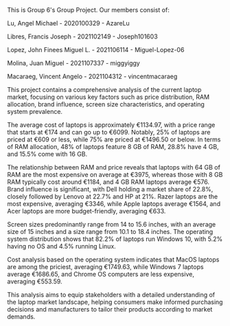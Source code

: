 This is Group 6's Group Project. Our members consist of:

Lu, Angel Michael - 2020100329  - AzareLu

Libres, Francis Joseph - 2021102149 - Joseph101603

Lopez, John Finees Miguel L. - 2021106114 - Miguel-Lopez-06

Molina, Juan Miguel - 2021107337 - miggyiggy

Macaraeg, Vincent Angelo - 2021104312 - vincentmacaraeg

This project contains a comprehensive analysis of the current laptop market, focusing on various key factors such as price distribution, RAM allocation, brand influence, screen size characteristics, and operating system prevalence. 

The average cost of laptops is approximately €1134.97, with a price range that starts at €174 and can go up to €6099. Notably, 25% of laptops are priced at €609 or less, while 75% are priced at €1496.50 or below. In terms of RAM allocation, 48% of laptops feature 8 GB of RAM, 28.8% have 4 GB, and 15.5% come with 16 GB. 

The relationship between RAM and price reveals that laptops with 64 GB of RAM are the most expensive on average at €3975, whereas those with 8 GB RAM typically cost around €1184, and 4 GB RAM laptops average €576. Brand influence is significant, with Dell holding a market share of 22.8%, closely followed by Lenovo at 22.7% and HP at 21%. Razer laptops are the most expensive, averaging €3346, while Apple laptops average €1564, and Acer laptops are more budget-friendly, averaging €633. 

Screen sizes predominantly range from 14 to 15.6 inches, with an average size of 15 inches and a size range from 10.1 to 18.4 inches. The operating system distribution shows that 82.2% of laptops run Windows 10, with 5.2% having no OS and 4.5% running Linux. 

Cost analysis based on the operating system indicates that MacOS laptops are among the priciest, averaging €1749.63, while Windows 7 laptops average €1686.65, and Chrome OS computers are less expensive, averaging €553.59. 

This analysis aims to equip stakeholders with a detailed understanding of the laptop market landscape, helping consumers make informed purchasing decisions and manufacturers to tailor their products according to market demands.
